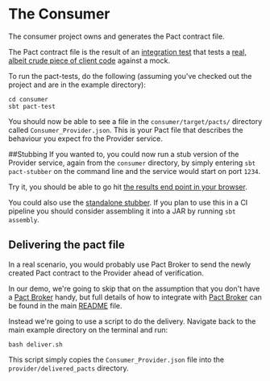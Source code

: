 # The Consumer
The consumer project owns and generates the Pact contract file.

The Pact contract file is the result of an [integration test](https://github.com/ITV/scala-pact/blob/example-projects/example/consumer/src/test/scala/com/example/consumer/ProviderClientSpec.scala) that tests a [real, albeit crude piece of client code](https://github.com/ITV/scala-pact/blob/example-projects/example/consumer/src/main/scala/com/example/consumer/ProviderClient.scala) against a mock.

To run the pact-tests, do the following (assuming you've checked out the project and are in the example directory):

```
cd consumer
sbt pact-test
```

You should now be able to see a file in the `consumer/target/pacts/` directory called `Consumer_Provider.json`. This is your Pact file that describes the behaviour you expect fro the Provider service.

##Stubbing
If you wanted to, you could now run a stub version of the Provider service, again from the `consumer` directory, by simply entering `sbt pact-stubber` on the command line and the service would start on port `1234`.

Try it, you should be able to go hit [the results end point in your browser](http://localhost:1234/results).

You could also use the [standalone stubber](https://github.com/ITV/scala-pact/tree/master/scalapact-standalone-stubber). If you plan to use this in a CI pipeline you should consider assembling it into a JAR by running `sbt assembly`.

## Delivering the pact file
In a real scenario, you would probably use Pact Broker to send the newly created Pact contract to the Provider ahead of verification.

In our demo, we're going to skip that on the assumption that you don't have a [Pact Broker](https://github.com/bethesque/pact_broker) handy, but full details of how to integrate with [Pact Broker](https://github.com/bethesque/pact_broker) can be found in the main [README](https://github.com/ITV/scala-pact/blob/master/README.md) file.

Instead we're going to use a script to do the delivery. Navigate back to the main example directory on the terminal and run:
```
bash deliver.sh
```

This script simply copies the `Consumer_Provider.json` file into the `provider/delivered_pacts` directory.
